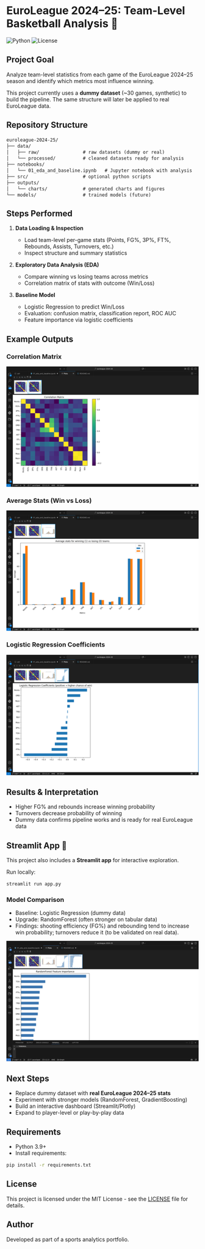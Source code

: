 

# EuroLeague 2024–25: Team-Level Basketball Analysis 🏀

![Python](https://img.shields.io/badge/Python-3.13-blue)
![License](https://img.shields.io/badge/License-MIT-green)

## Project Goal

Analyze team-level statistics from each game of the EuroLeague 2024–25 season and identify which metrics most influence winning.

This project currently uses a **dummy dataset** (~30 games, synthetic) to build the pipeline. The same structure will later be applied to real EuroLeague data.

## Repository Structure

```
euroleague-2024-25/
├── data/
│   ├── raw/                # raw datasets (dummy or real)
│   └── processed/          # cleaned datasets ready for analysis
├── notebooks/
│   └── 01_eda_and_baseline.ipynb   # Jupyter notebook with analysis
├── src/                    # optional python scripts
├── outputs/
│   └── charts/             # generated charts and figures
└── models/                 # trained models (future)
```

## Steps Performed

1. **Data Loading & Inspection**

   - Load team-level per-game stats (Points, FG%, 3P%, FT%, Rebounds, Assists, Turnovers, etc.)
   - Inspect structure and summary statistics
2. **Exploratory Data Analysis (EDA)**

   - Compare winning vs losing teams across metrics
   - Correlation matrix of stats with outcome (Win/Loss)
3. **Baseline Model**

   - Logistic Regression to predict Win/Loss
   - Evaluation: confusion matrix, classification report, ROC AUC
   - Feature importance via logistic coefficients

## Example Outputs

### Correlation Matrix

![Correlation Matrix](outputs/charts/correlation_matrix.png)

### Average Stats (Win vs Loss)

![Average Stats](outputs/charts/avg_stats_win_loss.png)

### Logistic Regression Coefficients

![Logistic Coefficients](outputs/charts/logistic_coefficients.png)

## Results & Interpretation

- Higher FG% and rebounds increase winning probability
- Turnovers decrease probability of winning
- Dummy data confirms pipeline works and is ready for real EuroLeague data


## Streamlit App 🚀

This project also includes a **Streamlit app** for interactive exploration.

Run locally:

```bash
streamlit run app.py
```


### Model Comparison

- Baseline: Logistic Regression (dummy data)
- Upgrade: RandomForest (often stronger on tabular data)
- Findings: shooting efficiency (FG%) and rebounding tend to increase win probability; turnovers reduce it (to be validated on real data).

![RF Feature Importance](outputs/charts/rf_feature_importance.png)

## Next Steps

- Replace dummy dataset with **real EuroLeague 2024–25 stats**
- Experiment with stronger models (RandomForest, GradientBoosting)
- Build an interactive dashboard (Streamlit/Plotly)
- Expand to player-level or play-by-play data

## Requirements

- Python 3.9+
- Install requirements:

```bash
pip install -r requirements.txt
```

## License

This project is licensed under the MIT License - see the [LICENSE](LICENSE) file for details.

## Author

Developed as part of a sports analytics portfolio.

